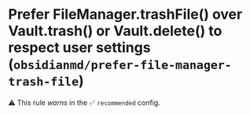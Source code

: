 # Prefer FileManager.trashFile() over Vault.trash() or Vault.delete() to respect user settings (`obsidianmd/prefer-file-manager-trash-file`)

⚠️ This rule _warns_ in the ✅ `recommended` config.

<!-- end auto-generated rule header -->
